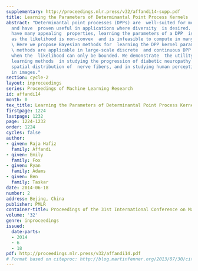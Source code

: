```yaml
---
supplementary: http://proceedings.mlr.press/v32/affandi14-supp.pdf
title: Learning the Parameters of Determinantal Point Process Kernels
abstract: "Determinantal point processes (DPPs) are  well-suited for modeling repulsion
  and have  proven useful in applications where diversity  is desired. While DPPs
  have many appealing  properties, learning the parameters of a DPP  is diff\x0Ecult,
  as the likelihood is non-convex  and is infeasible to compute in many scenarios.
  \ Here we propose Bayesian methods for  learning the DPP kernel parameters. These
  \ methods are applicable in large-scale discrete  and continuous DPP settings, even
  when the  likelihood can only be bounded. We demonstrate  the utility of our DPP
  learning methods  in studying the progression of diabetic neuropathy  based on the
  spatial distribution of  nerve fibers, and in studying human perception  of diversity
  in images."
section: cycle-2
layout: inproceedings
series: Proceedings of Machine Learning Research
id: affandi14
month: 0
tex_title: Learning the Parameters of Determinantal Point Process Kernels
firstpage: 1224
lastpage: 1232
page: 1224-1232
order: 1224
cycles: false
author:
- given: Raja Hafiz
  family: Affandi
- given: Emily
  family: Fox
- given: Ryan
  family: Adams
- given: Ben
  family: Taskar
date: 2014-06-18
number: 2
address: Bejing, China
publisher: PMLR
container-title: Proceedings of the 31st International Conference on Machine Learning
volume: '32'
genre: inproceedings
issued:
  date-parts:
  - 2014
  - 6
  - 18
pdf: http://proceedings.mlr.press/v32/affandi14.pdf
# Format based on citeproc: http://blog.martinfenner.org/2013/07/30/citeproc-yaml-for-bibliographies/
---
```

